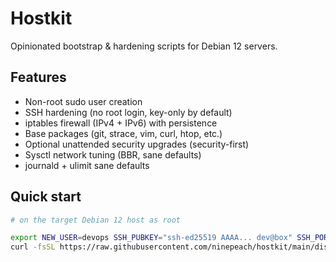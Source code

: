 # Hostkit

Opinionated bootstrap & hardening scripts for Debian 12 servers.

## Features
- Non-root sudo user creation
- SSH hardening (no root login, key-only by default)
- iptables firewall (IPv4 + IPv6) with persistence
- Base packages (git, strace, vim, curl, htop, etc.)
- Optional unattended security upgrades (security-first)
- Sysctl network tuning (BBR, sane defaults)
- journald + ulimit sane defaults

## Quick start
```bash
# on the target Debian 12 host as root

export NEW_USER=devops SSH_PUBKEY="ssh-ed25519 AAAA... dev@box" SSH_PORT=2222
curl -fsSL https://raw.githubusercontent.com/ninepeach/hostkit/main/dist/hostkit-deb12-init.sh | bash
